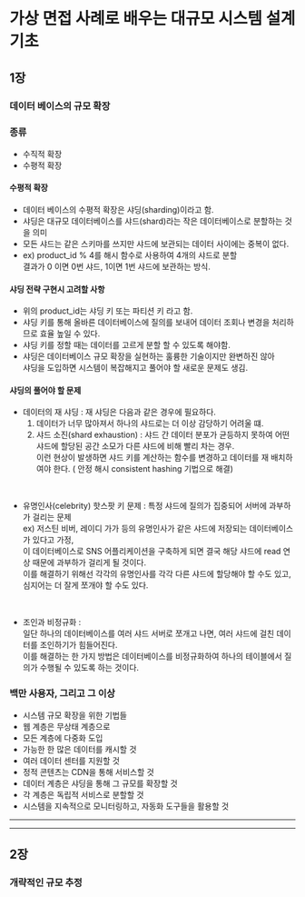 #  가상 면접 사례로 배우는 대규모 시스템 설계 기초
## 1장
### 데이터 베이스의 규모 확장
###  종류
  * 수직적 확장
  * 수평적 확장

#### 수평적 확장
* 데이터 베이스의 수평적 확장은 샤딩(sharding)이라고 함.
* 샤딩은 대규모 데이터베이스를 샤드(shard)라는 작은 데이터베이스로 분할하는 것을 의미
* 모든 샤드는 같은 스키마를 쓰지만 샤드에 보관되는 데이터 사이에는 중복이 없다.
* ex) product_id % 4를 해시 함수로 사용하여 4개의 샤드로 분할  
  결과가 0 이면 0번 샤드, 1이면 1번 샤드에 보관하는 방식.


#### 샤딩 전략 구현시 고려할 사항
* 위의 product_id는 샤딩 키 또는 파티션 키 라고 함.
* 샤딩 키를 통해 올바른 데이터베이스에 질의를 보내어 데이터 조회나 변경을 처리하므로 효율 높일 수 있다.
* 샤딩 키를 정할 때는 데이터를 고르게 분할 할 수 있도록 해야함.
* 샤딩은 데이터베이스 규모 확장을 실현하는 훌륭한 기술이지만 완변하진 않아  
  샤딩을 도입하면 시스템이 복잡해지고 풀어야 할 새로운 문제도 생김.  


#### 샤딩의 풀어야 할 문제
* 데이터의 재 샤딩 : 재 샤딩은 다음과 같은 경우에 필요하다.
  1. 데이터가 너무 많아져서 하나의 샤드로는 더 이상 감당하기 어려울 떄.
  2. 샤드 소진(shard exhaustion) : 샤드 간 데이터 분포가 균등하지 못하여 어떤 샤드에 할당된 공간 소모가 다른 샤드에 비해 빨리 차는 경우.  
   이런 현상이 발생하면 샤드 키를 계산하는 함수를 변경하고 데이터를 재 배치하여야 한다. ( 안정 해시 consistent hashing 기법으로 해결)  
<br />  

* 유명인사(celebrity) 핫스팟 키 문제 : 특정 샤드에 질의가 집중되어 서버에 과부하가 걸리는 문제  
  ex) 저스틴 비버, 레이디 가가 등의 유명인사가 같은 샤드에 저장되는 데이터베이스가 있다고 가정,   
  이 데이터베이스로 SNS 어플리케이션을 구축하게 되면 결국 해당 샤드에 read 연상 때문에 과부하가 걸리게 될 것이다.  
  이를 해결하기 위해선 각각의 유명인사를 각각 다른 샤드에 할당해야 할 수도 있고, 심지어는 더 잘게 쪼개야 할 수도 있다.  
<br />  

* 조인과 비정규화 :   
 일단 하나의 데이터베이스를 여러 샤드 서버로 쪼개고 나면, 여러 샤드에 걸친 데이터를 조인하기가 힘들어진다.  
 이를 해결하는 한 가지 방법은 데이터베이스를 비정규화하여 하나의 테이블에서 질의가 수행될 수 있도록 하는 것이다.

### 백만 사용자, 그리고 그 이상
* 시스템 규모 확장을 위한 기법들
* 웹 계층은 무상태 계층으로
* 모든 계층에 다중화 도입
* 가능한 한 많은 데이터를 캐시할 것
* 여러 데이터 센터를 지원할 것
* 정적 콘텐츠는 CDN을 통해 서비스할 것
* 데이터 계층은 샤딩을 통해 그 규모를 확장할 것
* 각 계층은 독립적 서비스로 분할할 것
* 시스템을 지속적으로 모니터링하고, 자동화 도구들을 활용할 것


___
___

## 2장
### 개략적인 규모 추정
